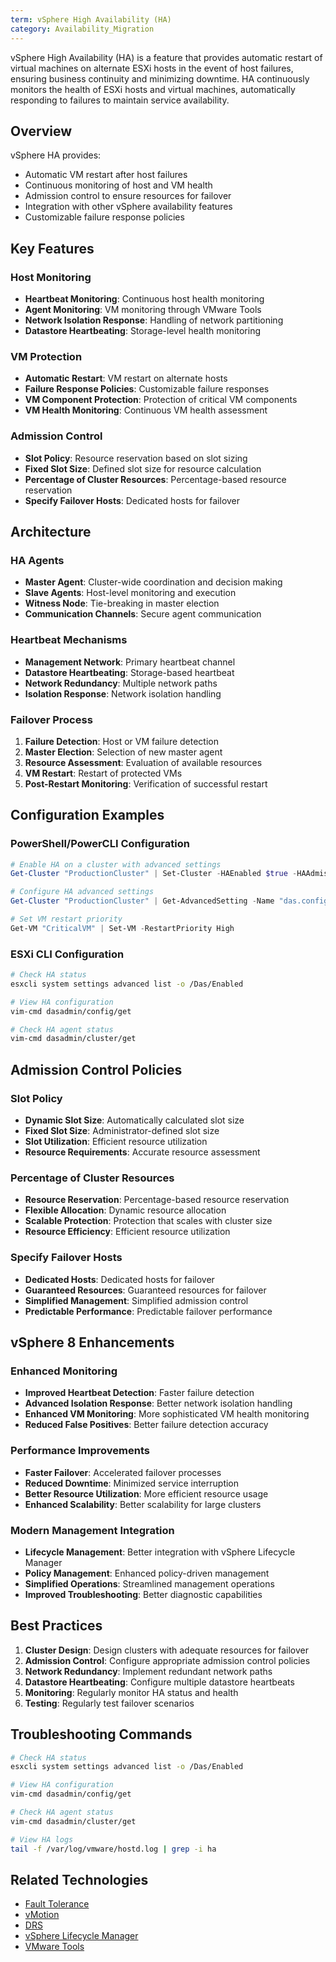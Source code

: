 ```yaml
---
term: vSphere High Availability (HA)
category: Availability_Migration
---
```


vSphere High Availability (HA) is a feature that provides automatic restart of virtual machines on alternate ESXi hosts in the event of host failures, ensuring business continuity and minimizing downtime. HA continuously monitors the health of ESXi hosts and virtual machines, automatically responding to failures to maintain service availability.

## Overview

vSphere HA provides:
- Automatic VM restart after host failures
- Continuous monitoring of host and VM health
- Admission control to ensure resources for failover
- Integration with other vSphere availability features
- Customizable failure response policies

## Key Features

### Host Monitoring
- **Heartbeat Monitoring**: Continuous host health monitoring
- **Agent Monitoring**: VM monitoring through VMware Tools
- **Network Isolation Response**: Handling of network partitioning
- **Datastore Heartbeating**: Storage-level health monitoring

### VM Protection
- **Automatic Restart**: VM restart on alternate hosts
- **Failure Response Policies**: Customizable failure responses
- **VM Component Protection**: Protection of critical VM components
- **VM Health Monitoring**: Continuous VM health assessment

### Admission Control
- **Slot Policy**: Resource reservation based on slot sizing
- **Fixed Slot Size**: Defined slot size for resource calculation
- **Percentage of Cluster Resources**: Percentage-based resource reservation
- **Specify Failover Hosts**: Dedicated hosts for failover

## Architecture

### HA Agents
- **Master Agent**: Cluster-wide coordination and decision making
- **Slave Agents**: Host-level monitoring and execution
- **Witness Node**: Tie-breaking in master election
- **Communication Channels**: Secure agent communication

### Heartbeat Mechanisms
- **Management Network**: Primary heartbeat channel
- **Datastore Heartbeating**: Storage-based heartbeat
- **Network Redundancy**: Multiple network paths
- **Isolation Response**: Network isolation handling

### Failover Process
1. **Failure Detection**: Host or VM failure detection
2. **Master Election**: Selection of new master agent
3. **Resource Assessment**: Evaluation of available resources
4. **VM Restart**: Restart of protected VMs
5. **Post-Restart Monitoring**: Verification of successful restart

## Configuration Examples

### PowerShell/PowerCLI Configuration
```powershell
# Enable HA on a cluster with advanced settings
Get-Cluster "ProductionCluster" | Set-Cluster -HAEnabled $true -HAAdmissionControlEnabled $true -HAAdmissionControlPolicy (New-HAAdmissionControlPolicy -PercentagePolicy -FailoverLevel 1)

# Configure HA advanced settings
Get-Cluster "ProductionCluster" | Get-AdvancedSetting -Name "das.config.heartbeatDetectionTimeout" | Set-AdvancedSetting -Value 120

# Set VM restart priority
Get-VM "CriticalVM" | Set-VM -RestartPriority High
```

### ESXi CLI Configuration
```bash
# Check HA status
esxcli system settings advanced list -o /Das/Enabled

# View HA configuration
vim-cmd dasadmin/config/get

# Check HA agent status
vim-cmd dasadmin/cluster/get
```

## Admission Control Policies

### Slot Policy
- **Dynamic Slot Size**: Automatically calculated slot size
- **Fixed Slot Size**: Administrator-defined slot size
- **Slot Utilization**: Efficient resource utilization
- **Resource Requirements**: Accurate resource assessment

### Percentage of Cluster Resources
- **Resource Reservation**: Percentage-based resource reservation
- **Flexible Allocation**: Dynamic resource allocation
- **Scalable Protection**: Protection that scales with cluster size
- **Resource Efficiency**: Efficient resource utilization

### Specify Failover Hosts
- **Dedicated Hosts**: Dedicated hosts for failover
- **Guaranteed Resources**: Guaranteed resources for failover
- **Simplified Management**: Simplified admission control
- **Predictable Performance**: Predictable failover performance

## vSphere 8 Enhancements

### Enhanced Monitoring
- **Improved Heartbeat Detection**: Faster failure detection
- **Advanced Isolation Response**: Better network isolation handling
- **Enhanced VM Monitoring**: More sophisticated VM health monitoring
- **Reduced False Positives**: Better failure detection accuracy

### Performance Improvements
- **Faster Failover**: Accelerated failover processes
- **Reduced Downtime**: Minimized service interruption
- **Better Resource Utilization**: More efficient resource usage
- **Enhanced Scalability**: Better scalability for large clusters

### Modern Management Integration
- **Lifecycle Management**: Better integration with vSphere Lifecycle Manager
- **Policy Management**: Enhanced policy-driven management
- **Simplified Operations**: Streamlined management operations
- **Improved Troubleshooting**: Better diagnostic capabilities

## Best Practices

1. **Cluster Design**: Design clusters with adequate resources for failover
2. **Admission Control**: Configure appropriate admission control policies
3. **Network Redundancy**: Implement redundant network paths
4. **Datastore Heartbeating**: Configure multiple datastore heartbeats
5. **Monitoring**: Regularly monitor HA status and health
6. **Testing**: Regularly test failover scenarios

## Troubleshooting Commands

```bash
# Check HA status
esxcli system settings advanced list -o /Das/Enabled

# View HA configuration
vim-cmd dasadmin/config/get

# Check HA agent status
vim-cmd dasadmin/cluster/get

# View HA logs
tail -f /var/log/vmware/hostd.log | grep -i ha
```

## Related Technologies

- [Fault Tolerance](/glossary/term/fault-tolerance.md)
- [vMotion](/glossary/term/vmotion.md)
- [DRS](/glossary/term/drs.md)
- [vSphere Lifecycle Manager](/glossary/term/vsphere-lifecycle-manager.md)
- [VMware Tools](/glossary/term/vmware-tools.md)